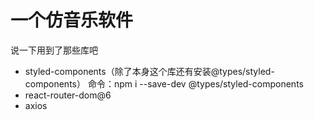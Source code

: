 # 一个仿音乐软件

说一下用到了那些库吧

- styled-components（除了本身这个库还有安装@types/styled-components）
  命令：npm i --save-dev @types/styled-components
- react-router-dom@6
- axios